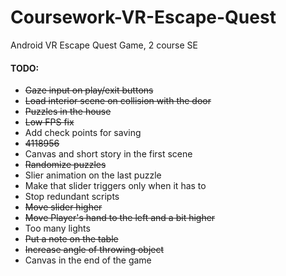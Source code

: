 # Coursework-VR-Escape-Quest
Android VR Escape Quest Game, 2 course SE

#### TODO:

* ~~Gaze input on play/exit buttons~~
* ~~Load interior scene on collision with the door~~
* ~~Puzzles in the house~~
* ~~Low FPS fix~~
* Add check points for saving
* ~~4118956~~
* Canvas and short story in the first scene
* ~~Randomize puzzles~~
* Slier animation on the last puzzle
* Make that slider triggers only when it has to
* Stop redundant scripts
* ~~Move slider higher~~
* ~~Move Player's hand to the left and a bit higher~~
* Too many lights
* ~~Put a note on the table~~
* ~~Increase angle of throwing object~~
* Canvas in the end of the game

